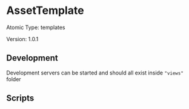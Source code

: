 # AssetTemplate

Atomic Type: templates

Version: 1.0.1

## Development

Development servers can be started and should all exist inside `"views"` folder

## Scripts
